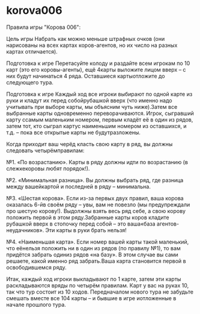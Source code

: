 # korova006

Правила игры "Корова 006":

Цель игры
Набрать как можно меньше штрафных очков (они нарисованы на всех картах коров-агентов, но их число на разных картах отличается).

Подготовка к игре
Перетасуйте колоду и раздайте всем игрокам по 10 карт (это его коровы-агенты), ещё 4карты выложите лицом вверх – с них будут начинаться 4 ряда. Оставшиеся картыотложите до следующего тура.

Подготовка к игре
Каждый ход все игроки выбирают по одной карте из руки и кладут их перед собойрубашкой вверх (что именно надо учитывать при выборе карты, мы объясним чуть ниже).Затем все выбранные карты одновременно переворачиваются. Игрок, сыгравший карту ссамым маленьким номером, первым кладёт её в один из рядов, затем тот, кто сыграл картус наименьшим номером из оставшихся, и т.д. – пока все открытые карты не будутразложены.

Когда приходит ваш черёд класть свою карту в ряд, вы должны следовать четырёмправилам:

№1. «По возрастанию». Карты в ряду должны идти по возрастанию (в слежкекоровы любят порядок!).

№2. «Минимальная разница». Вы должны выбрать ряд, где разница между вашейкартой и последней в ряду – минимальна.

№3. «Шестая корова». Если из-за первых двух правил, ваша корова оказалась 6-йв своём ряду – увы, вам не повезло (мы предупреждали про шестую корову!). Выдолжны взять весь ряд себе, а свою корову положить первой в этом ряду.Забранные карты коров кладите рубашкой вверх в стопочку перед собой – это ваша«база агентов-неудачников». Эти карты в руки брать нельзя!

№4. «Наименьшая карта». Если номер вашей карты такой маленький, что еёнельзя положить ни в один из рядов (по правилу №1), то вам придётся забрать одиниз рядов «на базу». В этом случае вы сами решаете, какой именно ряд забрать.Ваша карта становится первой в освободившемся ряду.

Итак, каждый ход игроки выкладывают по 1 карте, затем эти карты раскладываются вряды по четырём правилам. Карт у вас на руках 10, так что тур состоит из 10 ходов. Передначалом нового тура не забудьте смешать вместе все 104 карты – и бывшие в игре иотложенные в начале прошлого тура.
